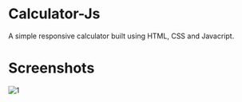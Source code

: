 # Calculator-Js
A simple responsive calculator built using HTML, CSS and Javacript.

# Screenshots

![1](https://user-images.githubusercontent.com/42086563/198362260-3a2d2821-18ec-40e1-b46a-5ac7f8cc886e.jpg)

